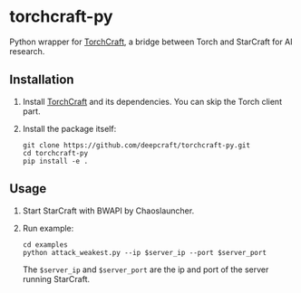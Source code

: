 # torchcraft-py

Python wrapper for [TorchCraft](https://github.com/TorchCraft/TorchCraft), a bridge between Torch and StarCraft for AI research.

## Installation

1. Install [TorchCraft](https://github.com/TorchCraft/TorchCraft) and its dependencies. You can skip the Torch client part. 

2. Install the package itself:
    ```
    git clone https://github.com/deepcraft/torchcraft-py.git
    cd torchcraft-py
    pip install -e .
    ```

## Usage
1. Start StarCraft with BWAPI by Chaoslauncher.

2. Run example:

    ```
    cd examples
    python attack_weakest.py --ip $server_ip --port $server_port
    ```
    
    The `$server_ip` and `$server_port` are the ip and port of the server running StarCraft.